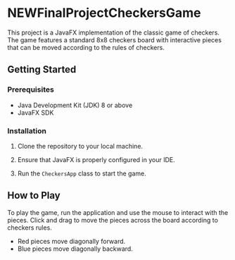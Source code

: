 # NEWFinalProjectCheckersGame
This project is a JavaFX implementation of the classic game of checkers. The game features a standard 8x8 checkers board with interactive pieces that can be moved according to the rules of checkers.

## Getting Started

### Prerequisites


- Java Development Kit (JDK) 8 or above
- JavaFX SDK

### Installation


1. Clone the repository to your local machine.
2. Ensure that JavaFX is properly configured in your IDE.

3. Run the `CheckersApp` class to start the game.

## How to Play

To play the game, run the application and use the mouse to interact with the pieces. Click and drag to move the pieces across the board according to checkers rules.


- Red pieces move diagonally forward.
- Blue pieces move diagonally backward.
